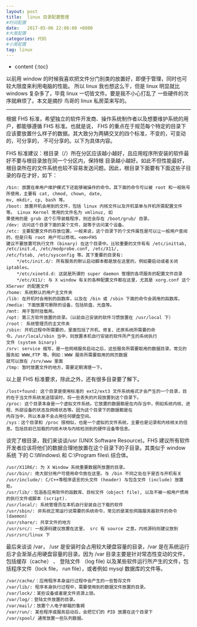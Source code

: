```yaml
---
layout: post
title:  linux 目录配置整理
#时间配置
date:   2017-05-06 22:06:00 +0800
#大类配置
categories: 代码
#小类配置
tag: linux
---
```


* content
{:toc}


以前用 window 的时候我喜欢把文件分门别类的放置好，即便于管理，同时也可较大限度来利用电脑的性能。
所以 linux 我也想这么干，但是 linux 明显就比 windows 复杂多了，毕竟 linux 一切皆文件。要是我不小心打乱了
一些硬件的次序就麻烦了。本文是摘抄 鸟哥的 linux 私房菜来写的。

----------------------------------------------
根据 FHS 标准，希望独立的软件开发商、操作系统制作者以及想要维护系统的用户，都能够遵循 FHS 标准。也就是说，
FHS 的重点在于规范每个特定的目录下应该要放置什么样子的数据。其大致分为两辆交叉的四个标准，不变的，可变动的，可分享的，
不可分享的。以下为具体内容。

FHS 标准建议：根目录（/）所在分区应该越小越好，且应用程序所安装的软件最好不要与根目录放在同一个分区内，保持根
目录越小越好。如此不但性能最好，根目录所在的文件系统也较不容易发送问题。因此，根目录下面要有下面这些子目录的存在才好，如下：

	/bin: 放置在单用户维护模式下还能够被操作的命令。其下面的命令可以被 root 和一般账号所使用，主要有 cat, chmod, chown, date,
	mv, mkdir, cp, bash 等。
	/boot: 放置开机会用到的文件，包括 linux 内核文件以及开机菜单与开机所需配置文件等。 Linux Kernel 常用的文件名为 vmlinuz, 如
	果使用的是 grub 这个引导装载程序，则还会存在 /boot/grub/ 目录。
	/dev: 访问这个目录下面的某个文件，就等于访问某个设备。
	/etc: 主要配置文件的存放位置。一般来说，这个目录下的个文件属性是可以让一般用户查阅的，但是只有 root 用户可以修改。<em>FHS
	建议不要放置可执行文件 (binary) 在这个目录中。比较重要的文件有有 /etc/inittab, /etc/init.d, /etc/modprobe.conf, /etc/X11/,
	/etc/fstab, /etc/sysconfig 等。其下重要的目录有:
		*/etc/init.d/: 所有服务的默认启动脚本都是放在这里的，例如要启动或者关闭 iptables。
		*/etc/xinetd.d: 这就是所谓的 super daemon 管理的各项服务的配置文件目录
		*/etc/X11/: 与 X window 有关的各种配置文件都在这里，尤其是 xorg.conf 这个 XServer 的配置文件
	/home: 系统默认的用户主文件夹
	/lib: 在开机时会用到的函数库，以及在 /bin 或 /sbin 下面的命令会调用的函数库。
	/media: 下面放置可删除的设备，包括软盘、光盘等。
	/mnt: 用于暂时挂载用。
	/opt: 第三方软件放置的目录。（以前自己安装的软件习惯放置在 /usr/local 下）
	/root： 系统管理员的主文件夹
	/sbin: 开机过程中所需要的，里面包括了开机、修复、还原系统所需要的命令。/usr/local/sbin 当中，则放置本机自行安装的软件所产生的系统执行
	文件 (system binary)
	/srv: service 缩写，是一些网络服务启动之后，这些服务所需要取用的数据目录。常见的服务如 WWW,FTP 等。例如：WWW 服务所需要取用的网页数据
	就可以放在 /srv/www 里面
	/tmp: 暂时放置文件的地方，需要定期清理一下。
	
以上是 FHS 标准要求，除此之外，还有很多目录要了解下。

	/lost+found: 这个目录是使用标准的 ext2/ext3 文件系统格式才会产生的一个目录，目的在于当文件系统发送错误时，将一些丢失的片段放置到这个目录下。
	/proc: 这个目录本身是一个虚拟文件系统。它放置的数据都是在内存当中，例如系统内核、进程、外部设备的状态及网络状态等。因为这个目录下的数据都是在
	内存当中，所以本身不会占用任何硬盘空间。
	/sys：这个目录和 /proc 很相似，也是一个虚拟的文件系统，主要也是记录和内核相关的信息。包括目前已加载的内核木块与内核检测到的硬件设备等信息。
	
谈完了根目录，我们来谈谈/usr (UNIX Software Resource)。FHS 建议所有软件开发者应该将他们的数据合理地放置在这个目录下的子目录。其类似于 window 系统
下的 C:\Windows\ 和 C:\Program files\ 综合体。

	/usr/X11R6/: 为 X Window 系统重要数据所放置的目录。
	/usr/bin/: 绝大部分用户可使用命令放在这里。与 /bin 不同之处在于是否与开机有关
	/usr/include/: C/C++等程序语言的头文件 (header) 与包含文件 (include) 放置处。
	/usr/lib/：包涵各应用软件的函数库、目标文件（object file), 以及不被一般用户惯用的执行文件或脚本 (script).
	/usr/local/: 系统管理员在本机自行安装自己下载的软件
	/usr/sbin/: 非系统正常运行说需要的系统命令，常见的是某些网路服务器软件的命令 (daemon)
	/usr/share/: 共享文件的地方
	/usr/src/: 一般源码建议放置在这里， src 有 source 之意。内核源码则建议放到 /usr/src/linux 下
	
最后来谈谈 /var， /usr 是安装时会占用较大硬盘容量的目录，/var 是在系统运行后才会渐渐占用硬盘容量的目录。因为 /var 目录主要是针对常态性变动的文件，
包括缓存（cache） 、 登陆文件 （log file) 以及某些软件运行所产生的文件，包括程序文件（lock file， run file），或者例如 mysql 数据库的文件等。
	
	/var/cache/：应用程序本身运行过程中会产生的一些暂存文件
	/var/lib/: 程序本身执行过程中，需要使用到的数据文件放置的目录。
	/var/lock/：某些设备或者是文件资源上锁。
	/var/log/：登陆文件放置的目录。
	/var/mail/：放置个人电子邮箱的鲁姆
	/var/run/: 某些程序或服务启动后，会把它们的 PID 放置在这个目录下
	/var/spool/ 通常放置一些队列数据。
	